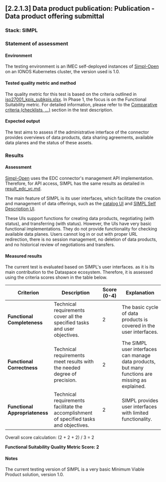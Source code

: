 ## [2.2.1.3] Data product publication: Publication - Data product offering submittal
### Stack: SIMPL

### Statement of assessment
#### Environment

The testing environment is an IMEC self-deployed instances of [Simpl-Open](https://code.europa.eu/simpl/simpl-open) on
an IONOS Kubernetes cluster, the version used is 1.0.

#### Tested quality metric and method

The quality metric for this test is based on the criteria outlined in [iso27001_kpis_subkpis.xlsx](../../../../../design_decisions/background_info/iso27001_kpis_subkpis.xlsx). In Phase 1,
the focus is on the Functional Suitability metric. For detailed information, please refer to the [Comparative criteria (checklists, ...)](./test.md#comparative-criteria-checklists-) section in the test description.

#### Expected output
The test aims to assess if the administrative interface of the connector provides overviews of data products, data sharing agreements, available data planes and the status of these assets.

### Results
#### Assessment
[Simpl-Open](https://code.europa.eu/simpl/simpl-open) uses the EDC connector's management API implementation. Therefore, for API access, SIMPL has the same results as detailed in [result_edc_vc.md](result_edc_vc.md).

The main feature of SIMPL is its user interfaces, which facilitate the creation and management of data offerings, such as the [catalog UI](https://code.europa.eu/simpl/simpl-open/development/gaia-x-edc/simpl-catalogue-client) and [SIMPL Self Description UI](https://code.europa.eu/simpl/simpl-open/development/gaia-x-edc/simpl-sd-ui).

These UIs support functions for creating data products, negotiating (with status), and transferring (with status). However, the UIs have very basic functional implementations. They do not provide functionality for checking available data planes. Users cannot log in or out with proper URL redirection, there is no session management, no deletion of data products, and no historical review of negotiations and transfers.

#### Measured results
The current test is evaluated based on SIMPL's user interfaces. as it is its main contribution to the Dataspace ecosystem. Therefore, it is assessed using the criteria scores shown in the table below.

| **Criterion**                | **Description**                                                                                     | **Score (0-4)** | **Explanation**                                                                                  |
|------------------------------|-----------------------------------------------------------------------------------------------------|-----------------|--------------------------------------------------------------------------------------------------|
| **Functional Completeness**   | Technical requirements cover all the specified tasks and user objectives.                          | 2               | The basic cycle of data products is covered in the user interfaces.                              |
| **Functional Correctness**    | Technical requirements meet results with the needed degree of precision.                           | 2               | The SIMPL user interfaces can manage data products, but many functions are missing as explained. |
| **Functional Appropriateness**| Technical requirements facilitate the accomplishment of specified tasks and objectives.            | 2               | SIMPL provides user interfaces with limited functionality.                                       |

Overall score calculation: (2 + 2 + 2) / 3 = 2

**Functional Suitability Quality Metric Score: 2**


#### Notes
The current testing version of SIMPL is a very basic Minimum Viable Product solution, version 1.0.   